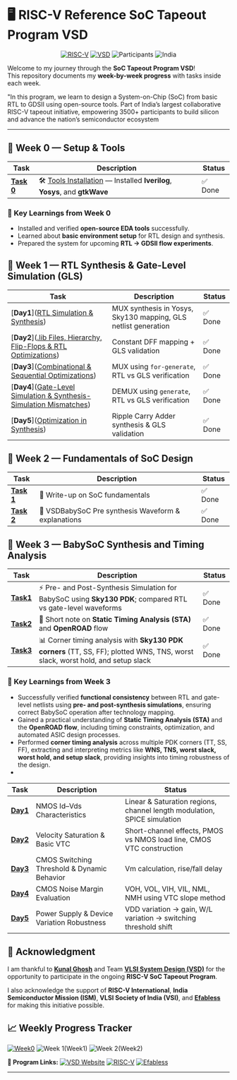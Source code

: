 # 🖥️ RISC-V Reference SoC Tapeout Program VSD
<div align="center">

[![RISC-V](https://img.shields.io/badge/RISC--V-SoC%20Tapeout-blue?style=for-the-badge&logo=riscv)](https://riscv.org/)
[![VSD](https://img.shields.io/badge/VSD-Program-orange?style=for-the-badge)](https://vsdiat.vlsisystemdesign.com/)
![Participants](https://img.shields.io/badge/Participants-3500+-success?style=for-the-badge)
![India](https://img.shields.io/badge/Made%20in-India-saffron?style=for-the-badge&logo=data:image/svg+xml;base64,PHN2ZyB3aWR0aD0iMjQiIGhlaWdodD0iMjQiIHZpZXdCb3g9IjAgMCAyNCAyNCIgZmlsbD0ibm9uZSIgeG1sbnM9Imh0dHA6Ly93d3cudzMub3JnLzIwMDAvc3ZnIj4KPHJlY3Qgd2lkdGg9IjI0IiBoZWlnaHQ9IjgiIGZpbGw9IiNGRjk5MzMiLz4KPHJlY3QgeT0iOCIgd2lkdGg9IjI0IiBoZWlnaHQ9IjgiIGZpbGw9IiNGRkZGRkYiLz4KPHJlY3QgeT0iMTYiIHdpZHRoPSIyNCIgaGVpZ2h0PSI4IiBmaWxsPSIjMTM4ODA4Ii8+Cjwvc3ZnPgo=)

</div>


Welcome to my journey through the **SoC Tapeout Program VSD**!  
This repository documents my **week-by-week progress** with tasks inside each week.  

"In this program, we learn to design a System-on-Chip (SoC) from basic RTL to GDSII using open-source tools. Part of India’s largest collaborative RISC-V tapeout initiative, empowering 3500+ participants to build silicon and advance the nation’s semiconductor ecosystem

---

## 📅 Week 0 — Setup & Tools

| Task | Description | Status |
|------|-------------|---------|
| [**Task 0**](week0) | 🛠️ [Tools Installation](week0/assets/readme.md) — Installed **Iverilog**, **Yosys**, and **gtkWave** | ✅ Done |



### 🌟 Key Learnings from Week 0
- Installed and verified **open-source EDA tools** successfully.  
- Learned about **basic environment setup** for RTL design and synthesis.  
- Prepared the system for upcoming **RTL → GDSII flow experiments**.

## 📅 Week 1 — RTL Synthesis & Gate-Level Simulation (GLS)

| Task       | Description                                                                 | Status |
| ---------- | --------------------------------------------------------------------------- | ------ |
| [**Day1**]([RTL Simulation & Synthesis](./Day1)) | MUX synthesis in Yosys, Sky130 mapping, GLS netlist generation         | ✅ Done |
| [**Day2**]([.lib Files, Hierarchy, Flip-Flops & RTL Optimizations](./Day2)) | Constant DFF mapping + GLS validation          | ✅ Done |
| [**Day3**]([Combinational & Sequential Optimizations](./Day3)) | MUX using `for-generate`, RTL vs GLS verification                       | ✅ Done |
| [**Day4**]([Gate-Level Simulation & Synthesis-Simulation Mismatches](./Day4))| DEMUX using `generate`, RTL vs GLS verification                         | ✅ Done |
| [**Day5**]([Optimization in Synthesis](./Day5)) | Ripple Carry Adder synthesis & GLS validation                           | ✅ Done |


## 📅 Week 2 — Fundamentals of SoC Design

| Task       | Description | Status |
| ---------- | ----------- | ------ |
| [**Task 1**](Week2) | 📘 Write-up on SoC fundamentals | ✅ Done |
| [**Task 2**](Week2) | 📝 VSDBabySoC Pre synthesis Waveform  & explanations  | ✅ Done |

## 📅 Week 3 — BabySoC Synthesis and Timing Analysis

| Task   | Description                                                                                                                    | Status    |
| ------ | ------------------------------------------------------------------------------------------------------------------------------ | --------- |
| [**Task1**](Week3) | ⚡ Pre- and Post-Synthesis Simulation for BabySoC using **Sky130 PDK**; compared RTL vs gate-level waveforms                    | ✅ Done    |
| [**Task2**](Week3) | 📝 Short note on **Static Timing Analysis (STA)** and **OpenROAD** flow                                                        | ✅ Done    |
| [**Task3**](Week3) | 📊 Corner timing analysis with **Sky130 PDK corners** (TT, SS, FF); plotted WNS, TNS, worst slack, worst hold, and setup slack | ✅ Done    |

### 🌟 Key Learnings from Week 3

* Successfully verified **functional consistency** between RTL and gate-level netlists using **pre- and post-synthesis simulations**, ensuring correct BabySoC operation after technology mapping.
* Gained a practical understanding of **Static Timing Analysis (STA)** and the **OpenROAD flow**, including timing constraints, optimization, and automated ASIC design processes.
* Performed **corner timing analysis** across multiple PDK corners (TT, SS, FF), extracting and interpreting metrics like **WNS, TNS, worst slack, worst hold, and setup slack**, providing insights into timing robustness of the design.
* 

| Task       | Description                                                                 | Status |
| ---------- | --------------------------------------------------------------------------- | ------ |
| [**Day1**](Week4) | NMOS Id–Vds Characteristics | Linear & Saturation regions, channel length modulation, SPICE simulation| ✅ Done |
| [**Day2**](Week4) |Velocity Saturation & Basic VTC | Short-channel effects, PMOS vs NMOS load line, CMOS VTC construction          | ✅ Done |
| [**Day3**](Week4) | CMOS Switching Threshold & Dynamic Behavior | Vm calculation, rise/fall delay                       | ✅ Done |
| [**Day4**](Week4) | CMOS Noise Margin Evaluation | VOH, VOL, VIH, VIL, NML, NMH using VTC slope method                        | ✅ Done |
| [**Day5**](Week4) | Power Supply & Device Variation Robustness | VDD variation → gain, W/L variation → switching threshold shift                           | ✅ Done |


## 🙏 Acknowledgment  

I am thankful to [**Kunal Ghosh**](https://github.com/kunalg123) and Team **[VLSI System Design (VSD)](https://vsdiat.vlsisystemdesign.com/)** for the opportunity to participate in the ongoing **RISC-V SoC Tapeout Program**.  

I also acknowledge the support of **RISC-V International**, **India Semiconductor Mission (ISM)**, **VLSI Society of India (VSI)**, and [**Efabless**](https://github.com/efabless) for making this initiative possible.  

## 📈 **Weekly Progress Tracker**

[![Week0](https://img.shields.io/badge/Week%200-Tools%20Setup-success?style=flat-square)](week0)
![Week 1](https://img.shields.io/badge/Week%201-Coming%20Soon-lightgrey?style=flat-square)(Week1)
![Week 2](https://img.shields.io/badge/Week%202-Upcoming-lightgrey?style=flat-square)(Week2)



**🔗 Program Links:**
[![VSD Website](https://img.shields.io/badge/VSD-Official%20Website-blue?style=flat-square)](https://vsdiat.vlsisystemdesign.com/)
[![RISC-V](https://img.shields.io/badge/RISC--V-International-green?style=flat-square)](https://riscv.org/)
[![Efabless](https://img.shields.io/badge/Efabless-Platform-orange?style=flat-square)](https://efabless.com/)





---
